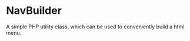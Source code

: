 NavBuilder
==========

A simple PHP utility class, which can be used to conveniently build a html menu.